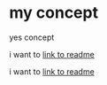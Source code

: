 my concept
==========

yes concept

i want to [link to readme](../readme.md)

i want to [link to readme](../../../readme.md)
